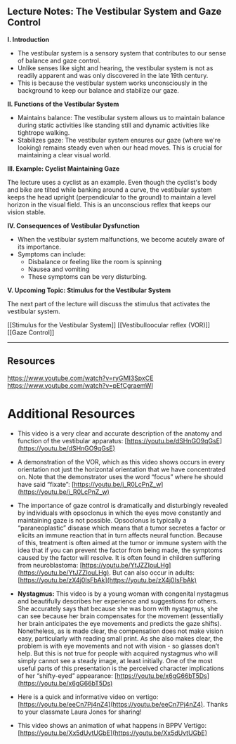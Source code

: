 ## Lecture Notes: The Vestibular System and Gaze Control

**I. Introduction**

- The vestibular system is a sensory system that contributes to our sense of balance and gaze control.
- Unlike senses like sight and hearing, the vestibular system is not as readily apparent and was only discovered in the late 19th century.
- This is because the vestibular system works unconsciously in the background to keep our balance and stabilize our gaze.

**II. Functions of the Vestibular System**

- Maintains balance: The vestibular system allows us to maintain balance during static activities like standing still and dynamic activities like tightrope walking.
- Stabilizes gaze: The vestibular system ensures our gaze (where we're looking) remains steady even when our head moves. This is crucial for maintaining a clear visual world.

**III. Example: Cyclist Maintaining Gaze**

The lecture uses a cyclist as an example. Even though the cyclist's body and bike are tilted while banking around a curve, the vestibular system keeps the head upright (perpendicular to the ground) to maintain a level horizon in the visual field. This is an unconscious reflex that keeps our vision stable.

**IV. Consequences of Vestibular Dysfunction**

- When the vestibular system malfunctions, we become acutely aware of its importance.
- Symptoms can include:
    - Disbalance or feeling like the room is spinning
    - Nausea and vomiting
    - These symptoms can be very disturbing.

**V. Upcoming Topic: Stimulus for the Vestibular System**

The next part of the lecture will discuss the stimulus that activates the vestibular system.

[[Stimulus for the Vestibular System]]
[[Vestibulloocular reflex (VOR)]]
[[Gaze Control]]




---

## Resources

https://www.youtube.com/watch?v=ryGMI3SpxCE
https://www.youtube.com/watch?v=pEfCgraemWI

# Additional Resources

- This video is a very clear and accurate description of the anatomy and function of the vestibular apparatus: [https://youtu.be/dSHnGO9qGsE](https://youtu.be/dSHnGO9qGsE)
    
- A demonstration of the VOR, which as this video shows occurs in every orientation not just the horizontal orientation that we have concentrated on. Note that the demonstrator uses the word “focus” where he should have said “fixate”: [https://youtu.be/j_R0LcPnZ_w](https://youtu.be/j_R0LcPnZ_w)
    
- The importance of gaze control is dramatically and disturbingly revealed by individuals with opsoclonus in which the eyes move constantly and maintaining gaze is not possible. Opsoclonus is typically a “paraneoplastic” disease which means that a tumor secretes a factor or elicits an immune reaction that in turn affects neural function. Because of this, treatment is often aimed at the tumor or immune system with the idea that if you can prevent the factor from being made, the symptoms caused by the factor will resolve. It is often found in children suffering from neuroblastoma: [https://youtu.be/YtJZZIouLHg](https://youtu.be/YtJZZIouLHg). But can also occur in adults: [https://youtu.be/zX4j0IsFbAk](https://youtu.be/zX4j0IsFbAk)
    
- **Nystagmus:** This video is by a young woman with congenital nystagmus and beautifully describes her experience and suggestions for others. She accurately says that because she was born with nystagmus, she can see because her brain compensates for the movement (essentially her brain anticipates the eye movements and predicts the gaze shifts). Nonetheless, as is made clear, the compensation does not make vision easy, particularly with reading small print. As she also makes clear, the problem is with eye movements and not with vision - so glasses don’t help. But this is not true for people with acquired nystagmus who will simply cannot see a steady image, at least initially. One of the most useful parts of this presentation is the perceived character implications of her “shifty-eyed” appearance: [https://youtu.be/x6gG66bT5Ds](https://youtu.be/x6gG66bT5Ds)
    
- Here is a quick and informative video on vertigo: [https://youtu.be/eeCn7Pj4nZ4](https://youtu.be/eeCn7Pj4nZ4). Thanks to your classmate Laura Jones for sharing!
    
- This video shows an animation of what happens in BPPV Vertigo: [https://youtu.be/Xx5dUvtUGbE](https://youtu.be/Xx5dUvtUGbE)